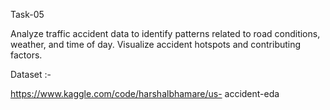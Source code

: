 Task-05

Analyze traffic accident data to identify patterns related to road conditions, weather, and time of day. Visualize accident hotspots and contributing factors.

Dataset :-

https://www.kaggle.com/code/harshalbhamare/us- accident-eda



